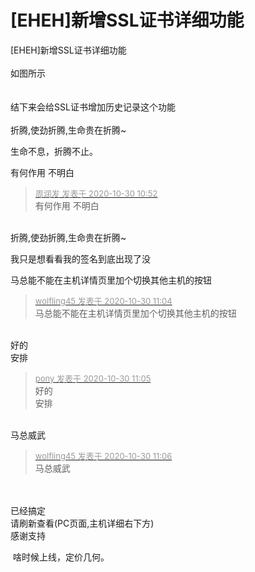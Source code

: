 # [EHEH]新增SSL证书详细功能


[EHEH]新增SSL证书详细功能<br />
<br />
如图所示<br />
<br />
<img id="aimg_M5952" onclick="zoom(this, this.src, 0, 0, 0)" class="zoom" src="https://01.urlnode.com/2020/10/30/eheh.org_index_ssl-detail_ssl_id12240.png" onmouseover="img_onmouseoverfunc(this)" onload="thumbImg(this)" border="0" alt="" /><br />
<br />
结下来会给SSL证书增加历史记录这个功能<br />
<br />
折腾,使劲折腾,生命贵在折腾~

生命不息，折腾不止。

有何作用 不明白

<div class="quote"><blockquote><font size="2"><a href="https://www.hostloc.com/forum.php?mod=redirect&amp;goto=findpost&amp;pid=9374081&amp;ptid=760145" target="_blank"><font color="#999999">周润发 发表于 2020-10-30 10:52</font></a></font><br />
有何作用 不明白</blockquote></div><br />
折腾,使劲折腾,生命贵在折腾~

我只是想看看我的签名到底出现了没

马总能不能在主机详情页里加个切换其他主机的按钮<img id="aimg_xdju0" onclick="zoom(this, this.src, 0, 0, 0)" class="zoom" src="https://cdn.jsdelivr.net/gh/hishis/forum-master/public/images/patch.gif" onmouseover="img_onmouseoverfunc(this)" onload="thumbImg(this)" border="0" alt="" />

<div class="quote"><blockquote><font size="2"><a href="https://www.hostloc.com/forum.php?mod=redirect&amp;goto=findpost&amp;pid=9374144&amp;ptid=760145" target="_blank"><font color="#999999">wolfling45 发表于 2020-10-30 11:04</font></a></font><br />
马总能不能在主机详情页里加个切换其他主机的按钮</blockquote></div><br />
好的<br />
安排<br />
<img src="static/image/smiley/yct/018.gif" smilieid="36" border="0" alt="" />

<div class="quote"><blockquote><font size="2"><a href="https://www.hostloc.com/forum.php?mod=redirect&amp;goto=findpost&amp;pid=9374151&amp;ptid=760145" target="_blank"><font color="#999999">pony 发表于 2020-10-30 11:05</font></a></font><br />
好的<br />
安排</blockquote></div><br />
马总威武<img id="aimg_qcc1C" onclick="zoom(this, this.src, 0, 0, 0)" class="zoom" src="https://cdn.jsdelivr.net/gh/hishis/forum-master/public/images/patch.gif" onmouseover="img_onmouseoverfunc(this)" onload="thumbImg(this)" border="0" alt="" />

<div class="quote"><blockquote><font size="2"><a href="https://www.hostloc.com/forum.php?mod=redirect&amp;goto=findpost&amp;pid=9374159&amp;ptid=760145" target="_blank"><font color="#999999">wolfling45 发表于 2020-10-30 11:06</font></a></font><br />
马总威武</blockquote></div><br />
<br />
已经搞定<br />
请刷新查看(PC页面,主机详细右下方)<br />
感谢支持<br />
<img src="static/image/smiley/yct/018.gif" smilieid="36" border="0" alt="" />

<img src="static/image/smiley/yct/007.gif" smilieid="46" border="0" alt="" /> 啥时候上线，定价几何。
